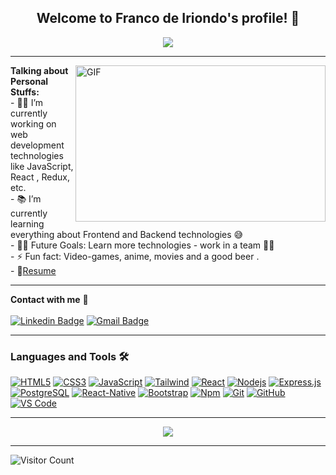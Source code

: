 <!--
**Knd0/FrancoDeIriondo** is a ✨ _special_ ✨ repository because its `README.md` (this file) appears on your GitHub profile.
-->


  <h2 align="center">
    Welcome to Franco de Iriondo's profile! 👋
  </h2>
  
  <div align="center">
   <img align="center" src="https://readme-typing-svg.herokuapp.com/?lines=Full%20Stack%20Developer;Always%20learning%20new%20things&font=Fira%20Code&center=true&width=440&height=45&color=f75c7e&vCenter=true&size=22">

  </div>


---
<img  align="right" height="250px" width="400px" alt="GIF" src = https://camo.githubusercontent.com/fa73289736064aba480d0708da37d7aa183a8c3e2bcc2f58c54285a3bbbeecc1/68747470733a2f2f7777772e61616c7068612e6e65742f77702d636f6e74656e742f75706c6f6164732f323032302f31322f66756c6c2d737461636b2d646576656c6f706d656e742e676966>

  **Talking about Personal Stuffs:** </br>
    - 👨‍💻 I’m currently working on web development technologies like JavaScript, React , Redux, etc.</br>
    - 📚 I’m currently learning everything about Frontend and Backend technologies 😅 </br>
    - 💪🏼 Future Goals: Learn more technologies - work in a team 💪🏼</br>
    - ⚡ Fun fact: Video-games, anime, movies and a good beer .</br>
    - 📝[Resume](https://github.com/Knd0/FrancoDeIriondo/blob/main/CV%20INGLES.pdf)</br>

 

---
**Contact with me** 📝 </br></br>
[![Linkedin Badge](https://img.shields.io/badge/-LinkedIn-blue?style=flat-square&logo=Linkedin&logoColor=white&link=https://www.linkedin.com/in/franco-de-iriondo-686585220/)](https://www.linkedin.com/in/franco-de-iriondo-686585220/) 
[![Gmail Badge](https://img.shields.io/badge/-Gmail-c14438?style=flat-square&logo=Gmail&logoColor=white&link=mailto:multifranco0@gmail.com)](mailto:multifranco0@gmail.com)
<br />

---

### Languages and Tools 🛠 

[![HTML5](https://img.shields.io/badge/-HTML5-%23E44D27?style=flat-square&logo=html5&logoColor=ffffff&link=https://github.com/Knd0)](https://github.com/Knd0)
[![CSS3](https://img.shields.io/badge/-CSS3-%231572B6?style=flat-square&logo=css3&link=https://github.com/Knd0)](https://github.com/Knd0)
[![JavaScript](https://img.shields.io/badge/-JavaScript-%23F7DF1C?style=flat-square&logo=javascript&logoColor=000000&labelColor=%23F7DF1C&color=%23FFCE5A&link=https://github.com/Knd0)](https://github.com/Knd0)
[![Tailwind](https://img.shields.io/badge/-Tailwind-%23E44D27?style=flat-square&logo=tailwindCss&logoColor=ffffff&link=https://github.com/Knd0)](https://github.com/Knd0)
[![React](https://img.shields.io/badge/-React-61DAFB?style=flat-square&logo=react&logoColor=ffffff&link=https://github.com/Knd0)](https://github.com/Knd0)
[![Nodejs](https://img.shields.io/badge/-Nodejs-339933?style=flat-square&logo=Node.js&logoColor=ffffff&link=https://github.com/Knd0)](https://github.com/Knd0)
<a href="#"><img alt="Express.js" src="https://img.shields.io/badge/Express.js-404d59.svg?logo=express&logoColor=white"></a>
[![PostgreSQL](https://img.shields.io/badge/-PostgreSQL-4169E1?style=flat-square&logo=postgresql&logoColor=ffffff&style=flat-square&link=https://github.com/Knd0)](https://github.com/Knd0)
[![React-Native](https://img.shields.io/badge/-React%E2%80%93Native-61DAFB?style=flat-square&logo=react&logoColor=ffffff&style=flat-square&link=https://github.com/Knd0)](https://github.com/Knd0)
[![Bootstrap](https://img.shields.io/badge/-Bootstrap-563D7C?style=flat-square&logo=Bootstrap&link=https://github.com/Knd0)](https://github.com/Knd0)
[![Npm](https://img.shields.io/badge/-npm-CB3837?style=flat-square&logo=npm&link=https://github.com/Knd0)](https://github.com/Knd0)
[![Git](https://img.shields.io/badge/-Git-%23F05032?style=flat-square&logo=git&logoColor=%23ffffff&link=https://github.com/Knd0)](https://github.com/Knd0)
[![GitHub](https://img.shields.io/badge/-GitHub-181717?style=flat-square&logo=github&link=https://github.com/Knd0)](https://github.com/Knd0)
[![VS Code](http://img.shields.io/badge/-VS%20Code-007ACC?style=flat-square&logo=visual-studio-code&logoColor=ffffff&link=https://github.com/Knd0)](https://github.com/Knd0)

---

<div align="center">
<img src="https://raw.githubusercontent.com/saadeghi/saadeghi/master/dino.gif"><br> 
</div> 

---

![Visitor Count](https://profile-counter.glitch.me/Knd0/count.svg)
